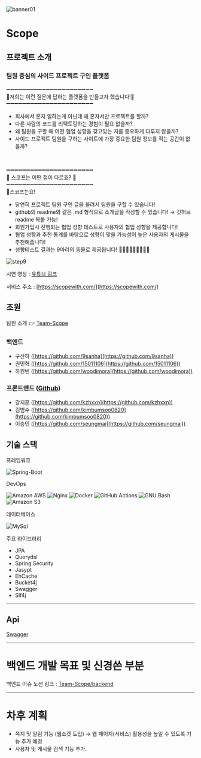 ![banner01](https://user-images.githubusercontent.com/70922665/144249093-b519c842-fffa-46a2-a08c-e2646912eef0.jpg)

# Scope

## 프로젝트 소개
### 팀원 중심의 사이드 프로젝트 구인 플랫폼

➖➖➖➖➖➖➖➖➖➖➖➖➖➖➖➖➖➖➖➖➖➖    
🙋‍️저희는 이런 질문에 답하는 플랫폼을 만들고자 했습니다!🙋‍   
➖➖➖➖➖➖➖➖➖➖➖➖➖➖➖➖➖➖➖➖➖➖

- 회사에서 혼자 일하는게 아닌데 왜 혼자서만 프로젝트를 할까?
- 다른 사람의 코드를 리팩토링하는 경험이 필요 없을까?
- 왜 팀원을 구할 때 어떤 협업 성향을 갖고있는 지를 중요하게 다루지 않을까?
- 사이드 프로젝트 팀원을 구하는 사이트에 가장 중요한 팀원 정보를 적는 공간이 없을까?

<br>

➖➖➖➖➖➖➖➖➖➖➖➖➖➖➖➖➖➖➖➖➖➖    
🙌 스코프는 어떤 점이 다르죠? 🙌   
➖➖➖➖➖➖➖➖➖➖➖➖➖➖➖➖➖➖➖➖➖➖   
🔑스코프는요!
- 당연히 프로젝트 팀원 구인 글을 올려서 팀원을 구할 수 있습니다!
- github의 readme와 같은 .md 형식으로 소개글을 작성할 수 있습니다!
→ 깃허브 readme 복붙 가능!
- 회원가입시 진행되는 협업 성향 테스트로 사용자의 협업 성향을 제공합니다!
- 협업 성향과 추천 통계를 바탕으로 성향이 맞을 가능성이 높은 사용자의 게시물을 추천해줍니다!
- 성향테스트 결과는 9마리의 동물로 제공됩니다! 🐯🐺🐼🦊🐶🐰🦝🦭😺

![step9](https://user-images.githubusercontent.com/70922665/144248469-03f41525-4e68-4a17-a777-64b45ac91771.png)


시연 영상 : [유튜브 링크](https://www.youtube.com/watch?v=19sdEI9sENU)

서비스 주소 : [https://scopewith.com/](https://scopewith.com/)

## 조원
팀원 소개 👉 [Team-Scope](https://scopewith.notion.site/4113e65749054b14a623c098c569d819)

### 백엔드
- 구산하 ([https://github.com/9sanha](https://github.com/9sanha))
- 권민혁 ([https://github.com/15011106](https://github.com/15011106))
- 하원빈 ([https://github.com/woodimora](https://github.com/woodimora))

### 프론트엔드 ([Github](https://github.com/Scope-Team9/Scope_FrontEnd))
- 강지훈 ([https://github.com/kzhxxn](https://github.com/kzhxxn))
- 김범수 ([https://github.com/kimbumsoo0820](https://github.com/kimbumsoo0820))
- 이승민 ([https://github.com/seungmai](https://github.com/seungmai))

## 기술 스택

프레임워크

<img alt="Spring-Boot" src="https://img.shields.io/badge/Spring Boot-6DB33F?style=flat-square&logo=Spring&logoColor=white"/>

DevOps

<img alt="Amazon AWS" src="https://img.shields.io/badge/Amazon AWS-232F3E?style=flat-square&logo=Amazon AWS&logoColor=white"/> <img alt="Nginx" src="https://img.shields.io/badge/Nginx-009639?style=flat-square&logo=Nginx&logoColor=white"/> <img alt="Docker" src="https://img.shields.io/badge/Docker-2496ED?style=flat-square&logo=Docker&logoColor=white"/> <img alt="GitHub Actions" src="https://img.shields.io/badge/GitHub Actions-2088FF?style=flat-square&logo=GitHub Actions&logoColor=white"/> <img alt="GNU Bash" src="https://img.shields.io/badge/GNU Bash-1D2D35?style=flat-square&logo=GNU Bash&logoColor=white"/> <img alt="Amazon S3" src="https://img.shields.io/badge/Amazon S3-CB333B?style=flat-square&logo=Amazon S3&logoColor=white"/>

데이터베이스

<img alt="MySql" src="https://img.shields.io/badge/MySql-232F3E?style=flat-square&logo=Amazon AWS&logoColor=white"/>

주요 라이브러리
- JPA
- Querydsl
- Spring Security
- Jasypt
- EhCache
- Bucket4j
- Swagger
- Slf4j
---

## Api
[Swagger](https://scopewith.com/swagger-ui/index.html?configUrl=/v3/api-docs/swagger-config)

---
# 백엔드 개발 목표 및 신경쓴 부분
백엔드 이슈 노션 링크 : [Team-Scope/backend](https://scopewith.notion.site/Backend-154d91cdfead44f0b7048546ec2d4d60)

---
# 차후 계획
- 쪽지 및 알림 기능 (웹소켓 도입) → 웹 페이지(서비스) 활용성을 높일 수 있도록 기능 추가 예정
- 사용자 및 게시물 검색 기능 추가.
